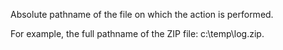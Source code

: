 Absolute pathname of the file on which the action is performed.

For example, the full pathname of the ZIP file: c:\temp\log.zip.
